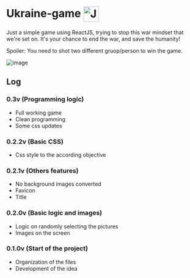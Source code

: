 # Ukraine-game <img align="center" alt="Js" height="40" width="40" src="https://emojipedia-us.s3.dualstack.us-west-1.amazonaws.com/thumbs/120/twitter/282/flag-ukraine_1f1fa-1f1e6.png">

Just a simple game using ReactJS, trying to stop this war mindset that we're set on. It's your chance to end the war, and save the humanity!

Spoiler: You need to shot two different gruop/person to win the game.

![image](https://user-images.githubusercontent.com/62257920/157535557-9dd55655-73a7-4cb3-95bd-2fc11f8c85c2.png)

## Log
### 0.3v (Programming logic)
- Full working game
- Clean programming
- Some css updates

### 0.2.2v (Basic CSS)
- Css style to the according objective

### 0.2.1v (Others features)
- No background images converted
- Favicon
- Title

### 0.2.0v (Basic logic and images)
- Logic on randomly selecting the pictures
- Images on the screen

### 0.1.0v (Start of the project)
- Organization of the files
- Development of the idea
